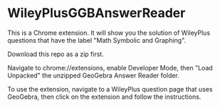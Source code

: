 <h1>WileyPlusGGBAnswerReader</h1>

This is a Chrome extension. It will show you the solution of WileyPlus questions that have the label "Math Symbolic and Graphing".

Download this repo as a zip first.

Navigate to chrome://extensions, enable Developer Mode, then "Load Unpacked" the unzipped GeoGebra Answer Reader folder.

To use the extension, navigate to a WileyPlus question page that uses GeoGebra, then click on the extension and follow the instructions.
